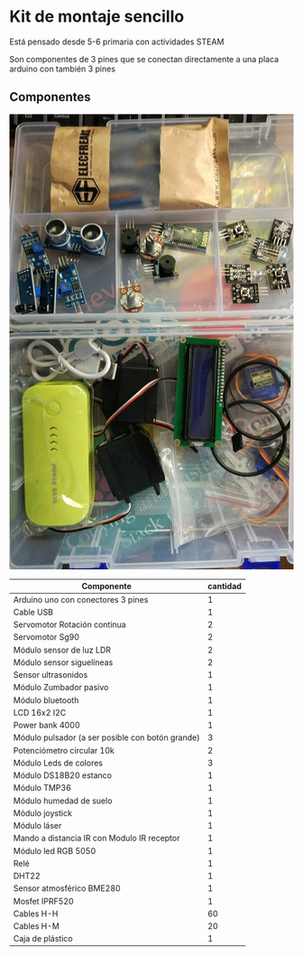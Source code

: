 # Kit de montaje sencillo

Está pensado desde 5-6 primaria con actividades STEAM

Son componentes de 3 pines que se conectan directamente a una placa arduino con también 3 pines


## Componentes

![](./images/kit.jpg)

|Componente|cantidad
|---|---
|Arduino uno con conectores 3 pines|1
|Cable USB|1
|Servomotor Rotación continua|2
|Servomotor Sg90|2
|Módulo sensor de luz LDR|2
|Módulo sensor siguelíneas|2
|Sensor ultrasonidos|1
|Módulo Zumbador pasivo|1
|Módulo bluetooth|1
|LCD 16x2 I2C| 1
|Power bank 4000|1
|Módulo pulsador (a ser posible con botón grande)|3
|Potenciómetro circular 10k|2
|Módulo Leds de colores|3
|Módulo DS18B20 estanco|1
|Módulo TMP36|1
|Módulo humedad de suelo|1
|Módulo joystick|1
|Módulo láser|1
|Mando a distancia IR con Modulo IR receptor|1
|Módulo led RGB 5050|1
|Relé|1
|DHT22|1
|Sensor atmosférico BME280|1
|Mosfet IPRF520|1
|Cables H-H | 60
|Cables H-M | 20
|Caja de plástico|1
